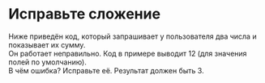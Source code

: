 # Исправьте сложение <br/>

Ниже приведён код, который запрашивает у пользователя два числа и показывает их сумму.  <br/>
Он работает неправильно. Код в примере выводит 12 (для значения полей по умолчанию).    <br/>
В чём ошибка? Исправьте её. Результат должен быть 3.    <br/>